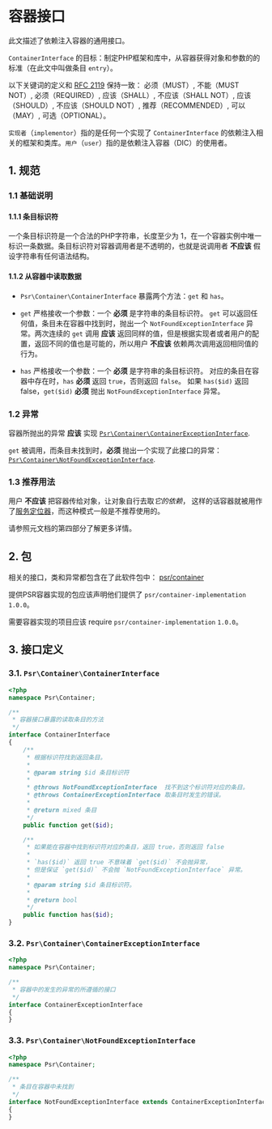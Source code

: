 # 容器接口

此文描述了依赖注入容器的通用接口。

`ContainerInterface` 的目标：制定PHP框架和库中，从容器获得对象和参数的的标准（在此文中叫做条目 `entry`）。

以下关键词的定义和 [RFC 2119][] 保持一致： 必须（MUST）, 不能（MUST NOT）, 必须（REQUIRED）, 应该（SHALL）, 不应该（SHALL NOT）, 应该（SHOULD）,
不应该（SHOULD NOT）, 推荐（RECOMMENDED）, 可以（MAY）, 可选（OPTIONAL）。

`实现者`（`implementor`）指的是任何一个实现了 `ContainerInterface` 的依赖注入相关的框架和类库。`用户`（`user`）指的是依赖注入容器（DIC）的使用者。

[RFC 2119]: http://tools.ietf.org/html/rfc2119

## 1. 规范

### 1.1 基础说明

#### 1.1.1 条目标识符

一个条目标识符是一个合法的PHP字符串，长度至少为 1，在一个容器实例中唯一标识一条数据。条目标识符对容器调用者是不透明的，也就是说调用者 **不应该** 假设字符串有任何语法结构。

#### 1.1.2 从容器中读取数据

- `Psr\Container\ContainerInterface` 暴露两个方法：`get` 和 `has`。
- `get` 严格接收一个参数：一个 **必须** 是字符串的条目标识符。
 `get` 可以返回任何值，条目未在容器中找到时，抛出一个 `NotFoundExceptionInterface` 异常。两次连续的 `get` 调用 **应该** 返回同样的值，但是根据实现者或者用户的配置，返回不同的值也是可能的，所以用户 **不应该** 依赖两次调用返回相同值的行为。

- `has` 严格接收一个参数：一个 **必须** 是字符串的条目标识符。
  对应的条目在容器中存在时，`has` **必须** 返回 `true`，否则返回 `false`。
  如果 `has($id)` 返回false，`get($id)` **必须** 抛出 `NotFoundExceptionInterface` 异常。

### 1.2 异常

容器所抛出的异常 **应该** 实现
[`Psr\Container\ContainerExceptionInterface`](#container-exception).

`get` 被调用，而条目未找到时，**必须** 抛出一个实现了此接口的异常：
[`Psr\Container\NotFoundExceptionInterface`](#not-found-exception).

### 1.3 推荐用法

用户 **不应该** 把容器传给对象，让对象自行去取*它的依赖*，
这样的话容器就被用作了[服务定位器](https://en.wikipedia.org/wiki/Service_locator_pattern)，而这种模式一般是不推荐使用的。

请参照元文档的第四部分了解更多详情。

## 2. 包

相关的接口，类和异常都包含在了此软件包中：
[psr/container](https://packagist.org/packages/psr/container) 

提供PSR容器实现的包应该声明他们提供了 `psr/container-implementation` `1.0.0`。

需要容器实现的项目应该 require `psr/container-implementation` `1.0.0`。

## 3. 接口定义

<a name="container-interface"></a>
### 3.1. `Psr\Container\ContainerInterface`

~~~php
<?php
namespace Psr\Container;

/**
 * 容器接口暴露的读取条目的方法
 */
interface ContainerInterface
{
    /**
     * 根据标识符找到返回条目。
     *
     * @param string $id 条目标识符
     *
     * @throws NotFoundExceptionInterface  找不到这个标识符对应的条目。
     * @throws ContainerExceptionInterface 取条目时发生的错误。
     *
     * @return mixed 条目
     */
    public function get($id);

    /**
     * 如果能在容器中找到标识符对应的条目，返回 true，否则返回 false
     *
     * `has($id)` 返回 true 不意味着 `get($id)` 不会抛异常，
     * 但是保证 `get($id)` 不会抛 `NotFoundExceptionInterface` 异常。
     *
     * @param string $id 条目标识符。
     *
     * @return bool
     */
    public function has($id);
}
~~~

<a name="container-exception"></a>
### 3.2. `Psr\Container\ContainerExceptionInterface`

~~~php
<?php
namespace Psr\Container;

/**
 * 容器中的发生的异常的所遵循的接口
 */
interface ContainerExceptionInterface
{
}
~~~

<a name="not-found-exception"></a>
### 3.3. `Psr\Container\NotFoundExceptionInterface`

~~~php
<?php
namespace Psr\Container;

/**
 * 条目在容器中未找到
 */
interface NotFoundExceptionInterface extends ContainerExceptionInterface
{
}
~~~


